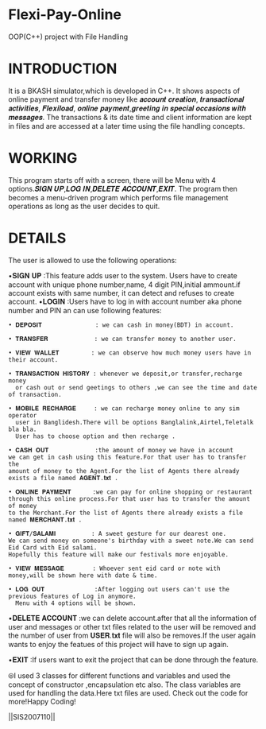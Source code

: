 # Flexi-Pay-Online
OOP(C++) project with File Handling
# INTRODUCTION
It is a BKASH simulator,which is developed in C++. It shows aspects of online payment and transfer money like 𝒂𝒄𝒄𝒐𝒖𝒏𝒕 𝒄𝒓𝒆𝒂𝒕𝒊𝒐𝒏, 𝒕𝒓𝒂𝒏𝒔𝒂𝒄𝒕𝒊𝒐𝒏𝒂𝒍 𝒂𝒄𝒕𝒊𝒗𝒊𝒕𝒊𝒆𝒔, 𝑭𝒍𝒆𝒙𝒊𝒍𝒐𝒂𝒅, 𝒐𝒏𝒍𝒊𝒏𝒆 𝒑𝒂𝒚𝒎𝒆𝒏𝒕,𝒈𝒓𝒆𝒆𝒕𝒊𝒏𝒈 𝒊𝒏 𝒔𝒑𝒆𝒄𝒊𝒂𝒍 𝒐𝒄𝒄𝒂𝒔𝒊𝒐𝒏𝒔 𝒘𝒊𝒕𝒉 𝒎𝒆𝒔𝒔𝒂𝒈𝒆𝒔. The transactions & its date time and client information are kept in files and are accessed at a later time using the file handling concepts.
# WORKING
This program starts off with a  screen, there will be Menu with 4 options.𝑺𝑰𝑮𝑵 𝑼𝑷,𝑳𝑶𝑮 𝑰𝑵,𝑫𝑬𝑳𝑬𝑻𝑬 𝑨𝑪𝑪𝑶𝑼𝑵𝑻,𝑬𝑿𝑰𝑻. The program then becomes a menu-driven program which performs file management operations as long as the user decides to quit.
# DETAILS
The user is allowed to use the following operations:

•𝐒𝐈𝐆𝐍 𝐔𝐏          :This feature adds user to the system.
Users have to create account with unique phone number,name,
4 digit PIN,initial ammount.if account exists with same number,
it can detect and refuses to create account.
•𝐋𝐎𝐆𝐈𝐍            :Users have to log in with account number
aka phone number and PIN an can use following features:

    • 𝐃𝐄𝐏𝐎𝐒𝐈𝐓               : we can cash in money(BDT) in account.  

	• 𝐓𝐑𝐀𝐍𝐒𝐅𝐄𝐑             : we can transfer money to another user.

	• 𝐕𝐈𝐄𝐖 𝐖𝐀𝐋𝐋𝐄𝐓         : we can observe how much money users have in their account.
	
	• 𝐓𝐑𝐀𝐍𝐒𝐀𝐂𝐓𝐈𝐎𝐍 𝐇𝐈𝐒𝐓𝐎𝐑𝐘 : whenever we deposit,or transfer,recharge money
      or cash out or send geetings to others ,we can see the time and date of transaction.
	
	• 𝐌𝐎𝐁𝐈𝐋𝐄 𝐑𝐄𝐂𝐇𝐀𝐑𝐆𝐄     : we can recharge money online to any sim operator
      user in Banglidesh.There will be options Banglalink,Airtel,Teletalk bla bla.
      User has to choose option and then recharge .
	
	• 𝐂𝐀𝐒𝐇 𝐎𝐔𝐓             :the amount of money we have in account 
	we can get in cash using this feature.For that user has to transfer the 
	amount of money to the Agent.For the list of Agents there already
	exists a file named 𝐀𝐆𝐄𝐍𝐓.𝐭𝐱𝐭 .
	
	• 𝐎𝐍𝐋𝐈𝐍𝐄 𝐏𝐀𝐘𝐌𝐄𝐍𝐓      :we can pay for online shopping or restaurant
	through this online process.For that user has to transfer the amount of money 
	to the Merchant.For the list of Agents there already exists a file named 𝐌𝐄𝐑𝐂𝐇𝐀𝐍𝐓.𝐭𝐱𝐭 .
	
	• 𝐆𝐈𝐅𝐓/𝐒𝐀𝐋𝐀𝐌𝐈          : A sweet gesture for our dearest one.
	We can send money on someone's birthday with a sweet note.We can send Eid Card with Eid salami.
	Hopefully this feature will make our festivals more enjoyable.
	
	• 𝐕𝐈𝐄𝐖 𝐌𝐄𝐒𝐒𝐀𝐆𝐄        : Whoever sent eid card or note with money,will be shown here with date & time.
	
	• 𝐋𝐎𝐆 𝐎𝐔𝐓              :After logging out users can't use the previous features of Log in anymore.
      Menu with 4 options will be shown.
	
	
•𝐃𝐄𝐋𝐄𝐓𝐄 𝐀𝐂𝐂𝐎𝐔𝐍𝐓       :we can delete account.after that all the information of user and messages or other txt files related to the user will be removed and the number of user from 𝐔𝐒𝐄𝐑.𝐭𝐱𝐭 file will also be removes.If the user again wants to enjoy the featues of this project will have to sign up again.

•𝐄𝐗𝐈𝐓                   :If users want to exit the project that can be done through the feature.

⦾I used 3 classes for different functions and variables and used the concept of constructor ,encapsulation etc also. The class variables are used for handling the data.Here txt files are used.
Check out the code for more!Happy Coding!

||SIS2007110||
